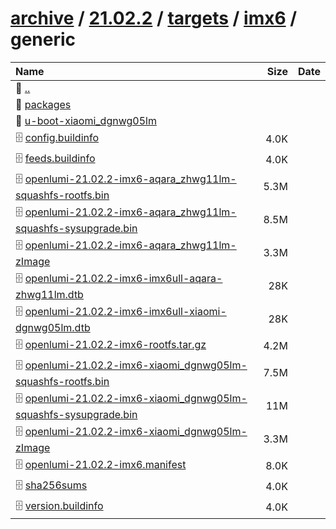 ---
---

# [archive](/archive/) / [21.02.2](/archive/21.02.2/) / [targets](/archive/21.02.2/targets/) / [imx6](/archive/21.02.2/targets/imx6/) / generic


| Name | Size | Date |
|:---|---:|---|
| 📁 [..](../) | | |
| 📁 [packages](packages) | | |
| 📁 [u-boot-xiaomi_dgnwg05lm](u-boot-xiaomi_dgnwg05lm) | | |
| 🗄️ [config.buildinfo](./config.buildinfo) | 4.0K | |
| 🗄️ [feeds.buildinfo](./feeds.buildinfo) | 4.0K | |
| 🗄️ [openlumi-21.02.2-imx6-aqara_zhwg11lm-squashfs-rootfs.bin](./openlumi-21.02.2-imx6-aqara_zhwg11lm-squashfs-rootfs.bin) | 5.3M | |
| 🗄️ [openlumi-21.02.2-imx6-aqara_zhwg11lm-squashfs-sysupgrade.bin](./openlumi-21.02.2-imx6-aqara_zhwg11lm-squashfs-sysupgrade.bin) | 8.5M | |
| 🗄️ [openlumi-21.02.2-imx6-aqara_zhwg11lm-zImage](./openlumi-21.02.2-imx6-aqara_zhwg11lm-zImage) | 3.3M | |
| 🗄️ [openlumi-21.02.2-imx6-imx6ull-aqara-zhwg11lm.dtb](./openlumi-21.02.2-imx6-imx6ull-aqara-zhwg11lm.dtb) | 28K | |
| 🗄️ [openlumi-21.02.2-imx6-imx6ull-xiaomi-dgnwg05lm.dtb](./openlumi-21.02.2-imx6-imx6ull-xiaomi-dgnwg05lm.dtb) | 28K | |
| 🗄️ [openlumi-21.02.2-imx6-rootfs.tar.gz](./openlumi-21.02.2-imx6-rootfs.tar.gz) | 4.2M | |
| 🗄️ [openlumi-21.02.2-imx6-xiaomi_dgnwg05lm-squashfs-rootfs.bin](./openlumi-21.02.2-imx6-xiaomi_dgnwg05lm-squashfs-rootfs.bin) | 7.5M | |
| 🗄️ [openlumi-21.02.2-imx6-xiaomi_dgnwg05lm-squashfs-sysupgrade.bin](./openlumi-21.02.2-imx6-xiaomi_dgnwg05lm-squashfs-sysupgrade.bin) | 11M | |
| 🗄️ [openlumi-21.02.2-imx6-xiaomi_dgnwg05lm-zImage](./openlumi-21.02.2-imx6-xiaomi_dgnwg05lm-zImage) | 3.3M | |
| 🗄️ [openlumi-21.02.2-imx6.manifest](./openlumi-21.02.2-imx6.manifest) | 8.0K | |
| 🗄️ [sha256sums](./sha256sums) | 4.0K | |
| 🗄️ [version.buildinfo](./version.buildinfo) | 4.0K | |

